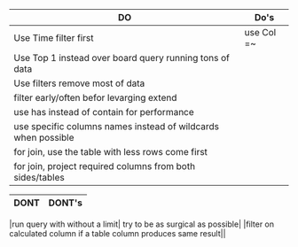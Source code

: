 DO | Do's
-----|-----
|Use Time filter first|use Col =~ |
|Use Top 1 instead over board query running tons of data||
|Use filters remove most of data||
|filter early/often befor levarging extend||
|use has instead of contain for performance||
|use specific columns names instead of wildcards when possible||
|for join, use the table with less rows come first||
|for join, project required columns from both sides/tables||

DONT | DONT's
-----|-----

|run query with without a limit| try to be as surgical as possible|
|filter on calculated column if a table column produces same result||

